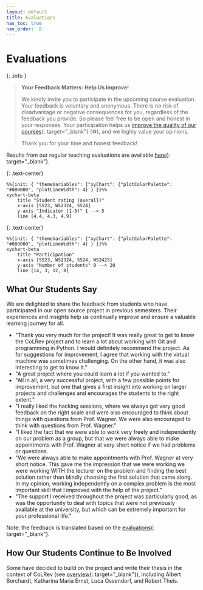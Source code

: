 ```yaml
---
layout: default
title: Evaluations
has_toc: true
nav_order:  8
---
```


# Evaluations

{: .info }
> **Your Feedback Matters: Help Us Improve!**
> 
> We kindly invite you to participate in the upcoming course evaluation.
> Your feedback is voluntary and anonymous.
> There is no risk of disadvantage or negative consequences for you, regardless of the feedback you provide.
> So please feel free to be open and honest in your responses.
> Your participation helps us [improve the quality of our courses](https://digital-work-lab.github.io/handbook/docs/10-lab/10_processes/10.01.goals.html){: target="_blank"} (♻️), and we highly value your opinions.
> 
> Thank you for your time and honest feedback!

Results from our regular teaching evaluations are available [here](https://digital-work-lab.github.io/handbook/docs/30-teaching/30_processes/30.21.evaluations.html){: target="_blank"}.

{: .text-center}
```mermaid
%%{init: { "themeVariables": {"xyChart": {"plotColorPalette": "#000000", "plotLineWidth": 4} } }}%%
xychart-beta
    title "Student rating (overall)"
    x-axis [SS23, WS2324, SS24]
    y-axis "Indicator (1-5)" 1 --> 5
    line [4.4, 4.3, 4.9]
```

{: .text-center}
```mermaid
%%{init: { "themeVariables": {"xyChart": {"plotColorPalette": "#000000", "plotLineWidth": 4} } }}%%
xychart-beta
    title "Participation"
    x-axis [SS23, WS2324, SS24, WS2425]
    y-axis "Number of students" 0 --> 20
    line [14, 3, 12, 8]
```

## What Our Students Say

We are delighted to share the feedback from students who have participated in our open source project in previous semesters. Their experiences and insights help us continually improve and ensure a valuable learning journey for all.

- "Thank you very much for the project! It was really great to get to know the CoLRev project and to learn a lot about working with Git and programming in Python. I would definitely recommend the project. As for suggestions for improvement, I agree that working with the virtual machine was sometimes challenging. On the other hand, it was also interesting to get to know it."
- "A great project where you could learn a lot if you wanted to."
-  "All in all, a very successful project, with a few possible points for improvement, but one that gives a first insight into working on larger projects and challenges and encourages the students to the right extent."
- "I really liked the hacking sessions, where we always got very good feedback on the right scale and were also encouraged to think about things with questions from Prof. Wagner. We were also encouraged to think with questions from Prof. Wagner."
- "I liked the fact that we were able to work very freely and independently on our problem as a group, but that we were always able to make appointments with Prof. Wagner at very short notice if we had problems or questions.
- "We were always able to make appointments with Prof. Wagner at very short notice. This gave me the impression that we were working we were working WITH the lecturer on the problem and finding the best solution rather than blindly choosing the first solution that came along. In my opinion, working independently on a complex problem is the most important skill that I improved with the help of the project."
- "The support I received throughout the project was particularly good, as was the opportunity to deal with topics that were not previously available at the university, but which can be extremely important for your professional life."

Note: the feedback is translated based on the [evaluations](https://digital-work-lab.github.io/handbook/docs/30-teaching/30_processes/30.21.evaluations.html#prior-evaluations){: target="_blank"}.

## How Our Students Continue to Be Involved

Some have decided to build on the project and write their thesis in the context of CoLRev (see [overview](https://digital-work-lab.github.io/theses/docs/completed.html){: target="_blank"}), including Albert Borchardt, Katharina Maria Ernst, Luca Ossendorf, and Robert Theis.
